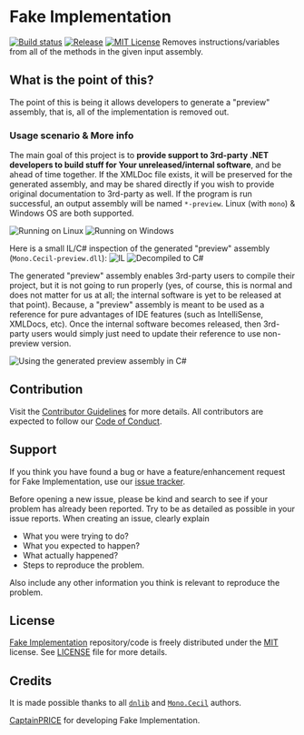 # Fake Implementation

[![Build status](https://ci.appveyor.com/api/projects/status/hrv7m9olfg8rouh6/branch/master?svg=true)](https://ci.appveyor.com/project/CaptainPRICE/fake-implementation/branch/master)  [![Release](https://img.shields.io/github/downloads/CaptainPRICE/Fake-Implementation/latest/total.svg?style=flat&maxAge=30)](https://github.com/CaptainPRICE/Fake-Implementation/releases/latest) [![MIT License](https://img.shields.io/github/license/CaptainPRICE/Fake-Implementation.svg?style=flat&maxAge=30)](LICENSE)
Removes instructions/variables from all of the methods in the given input assembly.

## What is the point of this?

The point of this is being it allows developers to generate a "preview" assembly, that is, all of the implementation is removed out.

### Usage scenario & More info

The main goal of this project is to **provide support to 3rd-party .NET developers to build stuff for Your unreleased/internal software**, and be ahead of time together.
If the XMLDoc file exists, it will be preserved for the generated assembly, and may be shared directly if you wish to provide original documentation to 3rd-party as well.
If the program is run successful, an output assembly will be named `*-preview`.
Linux (with `mono`) & Windows OS are both supported.

![Running on Linux](https://user-images.githubusercontent.com/9789070/43037189-edc80748-8d0a-11e8-8c51-38c4f4bf57ce.png)
![Running on Windows](https://user-images.githubusercontent.com/9789070/43037191-0f217744-8d0b-11e8-96a8-91f347f796e3.png)

Here is a small IL/C# inspection of the generated "preview" assembly (`Mono.Cecil-preview.dll`):
![IL](https://user-images.githubusercontent.com/9789070/43037536-58a641bc-8d0e-11e8-9135-558c79bfcadc.png)
![Decompiled to C#](https://user-images.githubusercontent.com/9789070/43037548-7821e3f2-8d0e-11e8-9239-6e8578d84ee3.png)

The generated "preview" assembly enables 3rd-party users to compile their project, but it is not going to run properly (yes, of course, this is normal and does not matter for us at all; the internal software is yet to be released at that point).
Because, a "preview" assembly is meant to be used as a reference for pure advantages of IDE features (such as IntelliSense, XMLDocs, etc).
Once the internal software becomes released, then 3rd-party users would simply just need to update their reference to use non-preview version.

![Using the generated preview assembly in C#](https://user-images.githubusercontent.com/9789070/43038460-30d32a1e-8d19-11e8-8b06-0d1a1413b696.png)

## Contribution

Visit the [Contributor Guidelines](.github/CONTRIBUTING.md) for more details. All contributors are expected to follow our [Code of Conduct](.github/CODE_OF_CONDUCT.md).

## Support

If you think you have found a bug or have a feature/enhancement request for Fake Implementation, use our [issue tracker](https://github.com/CaptainPRICE/Fake-Implementation/issues/new).

Before opening a new issue, please be kind and search to see if your problem has already been reported. Try to be as detailed as possible in your issue reports.
When creating an issue, clearly explain

* What you were trying to do?
* What you expected to happen?
* What actually happened?
* Steps to reproduce the problem.

Also include any other information you think is relevant to reproduce the problem.

## License

[Fake Implementation](https://github.com/CaptainPRICE/Fake-Implementation) repository/code is freely distributed under the [MIT](LICENSE) license. See [LICENSE](LICENSE) file for more details.

## Credits

It is made possible thanks to all [`dnlib`](https://github.com/0xd4d/dnlib/graphs/contributors) and [`Mono.Cecil`](https://github.com/jbevain/cecil/graphs/contributors) authors.

[CaptainPRICE](https://github.com/CaptainPRICE) for developing Fake Implementation.